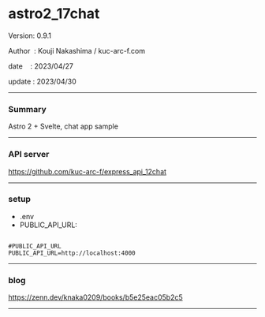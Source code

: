 ﻿# astro2_17chat

 Version: 0.9.1

 Author  : Kouji Nakashima / kuc-arc-f.com

 date    : 2023/04/27  

 update  : 2023/04/30

***
### Summary

Astro 2 + Svelte, chat app sample

***
### API server

https://github.com/kuc-arc-f/express_api_12chat

***
### setup

* .env
* PUBLIC_API_URL:

```

#PUBLIC_API_URL
PUBLIC_API_URL=http://localhost:4000
```

***
### blog

https://zenn.dev/knaka0209/books/b5e25eac05b2c5

***

